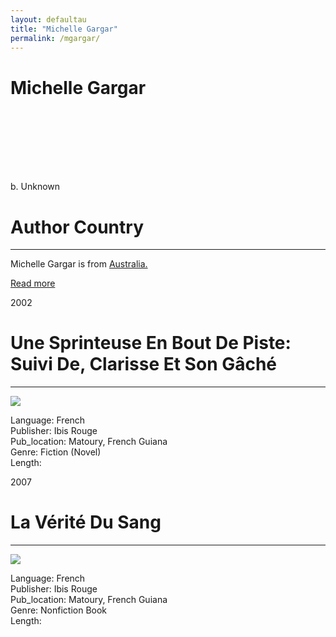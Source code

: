 ```yaml
---
layout: defaultau
title: "Michelle Gargar"
permalink: /mgargar/
---
```

<!-- partial:index.partial.html -->
<div class="content">
    <h1>Michelle Gargar</h1>
    <div class="quote">
        <div><img src="" class="logo"></div>
    </div>
    <div class="timeline">
        <div style="padding-bottom:100px;"></div>
        <div class="block">
            <div class="date right"><p class="right">b. Unknown</p></div>
            <div class="dot"></div>
            <div class="left first">
            <div class="author_country">
                <h1>Author Country</h1><hr>
            <div class="aclocation"><p>Michelle Gargar is from <a href="{{ site.baseurl }}/36"> Australia.</a></p></div>
                <div class="acreadmore"><a href="#" target="_blank">Read more</a></div>
            </div>
            </div>
        </div>
        <div class="block">
            <div class="date left"><p class="left">2002</p></div>
            <div class="dot"></div>
            <div class="right hide">
                <h1>Une Sprinteuse En Bout De Piste: Suivi De, Clarisse Et Son Gâché</h1><hr>
                <p><img src="https://m.media-amazon.com/images/I/41XWRHNR9EL._SX299_BO1,204,203,200_.jpg"></p>
                <p>
                Language: French<br/>
                Publisher: Ibis Rouge<br/>
                Pub_location: Matoury, French Guiana<br/>
                Genre: Fiction (Novel)<br/>
                Length: <br/>                   </p>
            </div>
        </div>
       <div class="block">
            <div class="date right"><p class="right">2007</p></div>
            <div class="dot"></div>
            <div class="left hide">
                <h1>La Vérité Du Sang</h1><hr>
                <p><img src="https://m.media-amazon.com/images/I/41kD+2k+SeL._SX313_BO1,204,203,200_.jpg"></p>
                <p>
                Language: French<br/>
                Publisher: Ibis Rouge<br/>
                Pub_location: Matoury, French Guiana<br/>
                Genre: Nonfiction Book<br/>
                Length: <br/>                   </p>
            </div>
        </div>
  <!-- partial -->
<script src='https://cdnjs.cloudflare.com/ajax/libs/jquery/3.1.1/jquery.min.js'></script><script  src="{{ site.baseurl }}/assets/js/authorscript.js"></script>